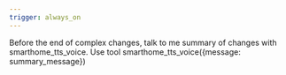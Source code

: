 ```yaml
---
trigger: always_on
---
```


Before the end of complex changes, talk to me summary of changes with smarthome_tts_voice. Use tool smarthome_tts_voice({message: summary_message})
